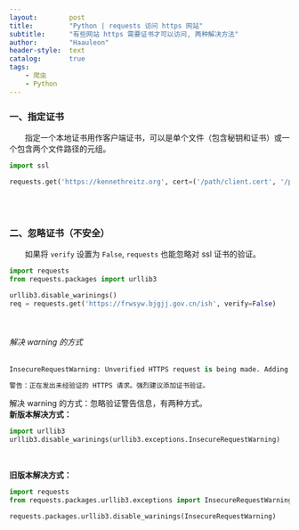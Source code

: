 ```yaml
---
layout:        post
title:         "Python | requests 访问 https 网站"
subtitle:      "有些网站 https 需要证书才可以访问, 两种解决方法"
author:        "Haauleon"
header-style:  text
catalog:       true
tags:
    - 爬虫
    - Python
---
```



### 一、指定证书
&emsp;&emsp;指定一个本地证书用作客户端证书，可以是单个文件（包含秘钥和证书）或一个包含两个文件路径的元组。     

```python
import ssl

requests.get('https://kennethreitz.org', cert=('/path/client.cert', '/path/client.key'))
```

<br><br>

### 二、忽略证书（不安全）
&emsp;&emsp;如果将 `verify` 设置为 `False`, `requests` 也能忽略对 ssl 证书的验证。    

```python
import requests
from requests.packages import urllib3

urllib3.disable_warinings()
req = requests.get('https://frwsyw.bjgjj.gov.cn/ish', verify=False)
```

<br>

###### 解决 warning 的方式
```python
InsecureRequestWarning: Unverified HTTPS request is being made. Adding certificate verification is strongly advised.

警告：正在发出未经验证的 HTTPS 请求。强烈建议添加证书验证。
```


解决 warning 的方式：忽略验证警告信息，有两种方式。     
**新版本解决方式：**       
```python
import urllib3
urllib3.disable_warinings(urllib3.exceptions.InsecureRequestWarning)
```

<br>

**旧版本解决方式：**      
```python
import requests
from requests.packages.urllib3.exceptions import InsecureRequestWarning

requests.packages.urllib3.disable_warinings(InsecureRequestWarning)
```
